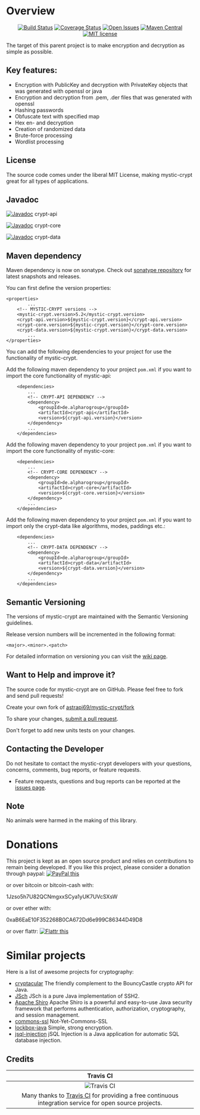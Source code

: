 # Overview

<div align="center">

[![Build Status](https://travis-ci.org/astrapi69/mystic-crypt.svg?branch=master)](https://travis-ci.org/astrapi69/mystic-crypt)
[![Coverage Status](https://coveralls.io/repos/github/astrapi69/mystic-crypt/badge.svg?branch=master)](https://coveralls.io/github/astrapi69/mystic-crypt?branch=master)
[![Open Issues](https://img.shields.io/github/issues/astrapi69/mystic-crypt.svg?style=flat)](https://github.com/astrapi69/mystic-crypt/issues) 
[![Maven Central](https://maven-badges.herokuapp.com/maven-central/de.alpharogroup/mystic-crypt/badge.svg)](https://maven-badges.herokuapp.com/maven-central/de.alpharogroup/mystic-crypt)
[![MIT license](http://img.shields.io/badge/license-MIT-brightgreen.svg?style=flat)](http://opensource.org/licenses/MIT)

</div>

The target of this parent project is to make encryption and decryption as simple as possible.

## Key features:

 * Encryption with PublicKey and decryption with PrivateKey objects that was generated with openssl or java
 * Encryption and decryption from .pem, .der files that was generated with openssl
 * Hashing passwords
 * Obfuscate text with specified map
 * Hex en- and decryption
 * Creation of randomized data
 * Brute-force processing
 * Wordlist processing
 
## License

The source code comes under the liberal MIT License, making mystic-crypt great for all types of applications.

## Javadoc

[![Javadoc](https://javadoc-emblem.rhcloud.com/doc/de.alpharogroup/crypt-core/badge.svg)](http://www.javadoc.io/doc/de.alpharogroup/crypt-api) crypt-api 

[![Javadoc](https://javadoc-emblem.rhcloud.com/doc/de.alpharogroup/crypt-core/badge.svg)](http://www.javadoc.io/doc/de.alpharogroup/crypt-core) crypt-core

[![Javadoc](https://javadoc-emblem.rhcloud.com/doc/de.alpharogroup/crypt-data/badge.svg)](http://www.javadoc.io/doc/de.alpharogroup/crypt-data) crypt-data

## Maven dependency

Maven dependency is now on sonatype.
Check out [sonatype repository](https://oss.sonatype.org/index.html#nexus-search;quick~mystic-crypt) for latest snapshots and releases.

You can first define the version properties:

	<properties>
			...
		<!-- MYSTIC-CRYPT versions -->
		<mystic-crypt.version>5.2</mystic-crypt.version>
		<crypt-api.version>${mystic-crypt.version}</crypt-api.version>
		<crypt-core.version>${mystic-crypt.version}</crypt-core.version>
		<crypt-data.version>${mystic-crypt.version}</crypt-data.version>
			...
	</properties>
	
You can add the following dependencies to your project for use the functionality of mystic-crypt.

Add the following maven dependency to your project `pom.xml` if you want to import the core functionality of mystic-api:

		<dependencies>
			...
			<!-- CRYPT-API DEPENDENCY -->
			<dependency>
				<groupId>de.alpharogroup</groupId>
				<artifactId>crypt-api</artifactId>
				<version>${crypt-api.version}</version>
			</dependency>
			...
		</dependencies>

Add the following maven dependency to your project `pom.xml` if you want to import the core functionality of mystic-core:

		<dependencies>
			...
			<!-- CRYPT-CORE DEPENDENCY -->
			<dependency>
				<groupId>de.alpharogroup</groupId>
				<artifactId>crypt-core</artifactId>
				<version>${crypt-core.version}</version>
			</dependency>
			...
		</dependencies>

Add the following maven dependency to your project `pom.xml` if you want to import only the crypt-data like algorithms, modes, paddings etc.:

		<dependencies>
			...
			<!-- CRYPT-DATA DEPENDENCY -->
			<dependency>
				<groupId>de.alpharogroup</groupId>
				<artifactId>crypt-data</artifactId>
				<version>${crypt-data.version}</version>
			</dependency>
			...
		</dependencies>

## Semantic Versioning

The versions of mystic-crypt are maintained with the Semantic Versioning guidelines.

Release version numbers will be incremented in the following format:

`<major>.<minor>.<patch>`

For detailed information on versioning you can visit the [wiki page](https://github.com/lightblueseas/mvn-parent-projects/wiki/Semantic-Versioning).

## Want to Help and improve it? ###

The source code for mystic-crypt are on GitHub. Please feel free to fork and send pull requests!

Create your own fork of [astrapi69/mystic-crypt/fork](https://github.com/astrapi69/mystic-crypt/fork)

To share your changes, [submit a pull request](https://github.com/astrapi69/mystic-crypt/pull/new/develop).

Don't forget to add new units tests on your changes.

## Contacting the Developer

Do not hesitate to contact the mystic-crypt developers with your questions, concerns, comments, bug reports, or feature requests.
- Feature requests, questions and bug reports can be reported at the [issues page](https://github.com/astrapi69/mystic-crypt/issues).

## Note

No animals were harmed in the making of this library.

# Donations

This project is kept as an open source product and relies on contributions to remain being developed. 
If you like this project, please consider a donation through paypal: <a href="https://www.paypal.com/cgi-bin/webscr?cmd=_s-xclick&hosted_button_id=GVBTWLRAZ7HB8" target="_blank">
<img src="https://www.paypalobjects.com/en_US/GB/i/btn/btn_donateCC_LG.gif" alt="PayPal this" title="PayPal – The safer, easier way to pay online!" border="0" />
</a>

or over bitcoin or bitcoin-cash with:

1Jzso5h7U82QCNmgxxSCya1yUK7UVcSXsW

or over ether with:

0xaB6EaE10F352268B0CA672Dd6e999C86344D49D8

or over flattr: <a href="http://flattr.com/thing/4152938/astrapi69mystic-crypt-on-GitHub" target="_blank">
<img src="http://api.flattr.com/button/flattr-badge-large.png" alt="Flattr this" title="Flattr this" border="0" />
</a>

# Similar projects

Here is a list of awesome projects for cryptography:

 * [cryptacular](https://github.com/vt-middleware/cryptacular) The friendly complement to the BouncyCastle crypto API for Java.
 * [JSch](http://www.jcraft.com/jsch/) JSch is a pure Java implementation of SSH2.
 * [Apache Shiro](https://github.com/apache/shiro) Apache Shiro is a powerful and easy-to-use Java security framework that performs authentication, authorization, cryptography, and session management.
 * [commons-ssl](http://juliusdavies.ca/commons-ssl/) Not-Yet-Commons-SSL
 * [lockbox-java](https://github.com/eloquent/lockbox-java) Simple, strong encryption. 
 * [jsql-injection](https://github.com/ron190/jsql-injection) jSQL Injection is a Java application for automatic SQL database injection.

## Credits

|Travis CI|
|:-:|
|![Travis CI](https://travis-ci.com/images/logos/TravisCI-Full-Color.png)|
|Many thanks to [Travis CI](https://travis-ci.org) for providing a free continuous integration service for open source projects.|
